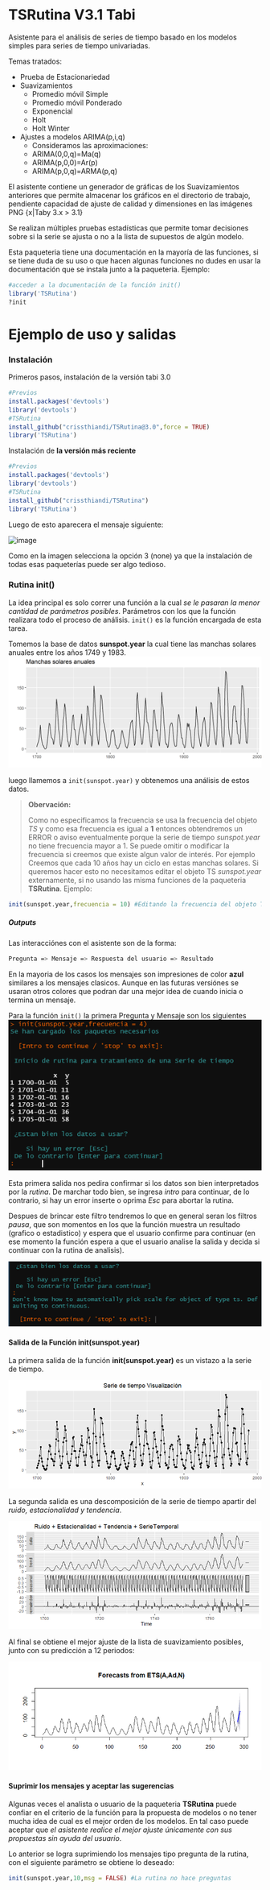 # TSRutina V3.1 Tabi

Asistente para el análisis de series de tiempo basado en los modelos simples para series de tiempo univariadas.

Temas tratados:

* Prueba de Estacionariedad
* Suavizamientos 
  * Promedio móvil Simple
  * Promedio móvil Ponderado
  * Exponencial
  * Holt
  * Holt Winter
* Ajustes a modelos ARIMA(p,i,q)
  * Consideramos las aproximaciones:
  * ARIMA(0,0,q)=Ma(q)
  * ARIMA(p,0,0)=Ar(p)
  * ARIMA(p,0,q)=ARMA(p,q)

El asistente contiene un generador de gráficas de los Suavizamientos anteriores que permite almacenar los gráficos en el directorio de trabajo, pendiente capacidad de ajuste de calidad y dimensiones en las imágenes PNG \{x|Taby 3.x > 3.1\}

Se realizan múltiples pruebas estadísticas que permite tomar decisiones sobre si la serie se ajusta o no a la lista de supuestos de algún modelo.

Esta paqueteria tiene una documentación en la mayoría de las funciones, si se tiene duda de su uso o que hacen algunas funciones no dudes en usar la documentación que se instala junto a la paqueteria. Ejemplo:
```r
#acceder a la documentación de la función init()
library('TSRutina')
?init
```

Ejemplo de uso y salidas
=================


### Instalación

Primeros pasos, instalación de la versión tabi 3.0
```r
#Previos
install.packages('devtools')
library('devtools')
#TSRutina
install_github("crissthiandi/TSRutina@3.0",force = TRUE)
library('TSRutina')
```
Instalación de **la versión más reciente**
```r
#Previos
install.packages('devtools')
library('devtools')
#TSRutina
install_github("crissthiandi/TSRutina")
library('TSRutina')
```
Luego de esto aparecera el mensaje siguiente:

![image](img/update_apps)

Como en la imagen selecciona la opción 3 (none) ya que la instalación de todas esas paqueterías puede ser algo tedioso.

### Rutina init()

La idea principal es solo correr una función a la cual *se le pasaran la menor cantidad de parámetros posibles*. Parámetros con los que la función realizara todo el proceso de análisis. ```init()``` es la función encargada de esta tarea.

Tomemos la base de datos **sunspot.year** la cual tiene las manchas solares anuales entre los años 1749 y 1983.
![image](img/manchasts.png)

luego llamemos a ```init(sunspot.year)``` y obtenemos una análisis de estos datos.

> **Obervación:**
> 
> Como no especificamos la frecuencia se usa la frecuencia del objeto *TS* y como esa frecuencia es igual a **1** entonces obtendremos un ERROR o aviso eventualmente porque la serie de tiempo *sunspot.year* no tiene frecuencia mayor a 1. Se puede omitir o modificar la frecuencia si creemos que existe algun valor de interés. Por ejemplo Creemos que cada 10 años hay un ciclo en estas manchas solares.
> Si queremos hacer esto no necesitamos editar el objeto TS *sunspot.year* externamente, si no usando las misma funciones de la paqueteria **TSRutina**. Ejemplo:
```r
init(sunspot.year,frecuencia = 10) #Editando la frecuencia del objeto TS
```
##### Outputs

Las interacciónes con el asistente son de la forma:
```bash
Pregunta => Mensaje => Respuesta del usuario => Resultado
```
En la mayoria de los casos los mensajes son impresiones de color **azul** similares a los mensajes clasicos. Aunque en las futuras versiónes se usaran otros colores que podran dar una mejor idea de cuando inicia o termina un mensaje.

Para la función ```init()``` la primera Pregunta y Mensaje son los siguientes
![image](img/primera_salida.png)

Esta primera salida nos pedira confirmar si los datos son bien interpretados por la *rutina*. De marchar todo bien, se ingresa *intro* para continuar, de lo contrario, si hay un error inserte o oprima *Esc* para abortar la rutina.

Despues de brincar este filtro tendremos lo que en general seran los filtros *pausa*, que son momentos en los que la función muestra un resultado (grafico o estadistico) y espera que el usuario confirme para continuar (en ese momento la función espera a que el usuario analise la salida y decida si continuar con la rutina de analisis).

![image](img/segunda_salida.png)

#### Salida de la Función init(sunspot.year)

La primera salida de la función **init(sunspot.year)** es un vistazo a la serie de tiempo.

![image](img/visualiza.png)

La segunda salida es una descomposición de la serie de tiempo apartir del *ruido, estacionalidad y tendencia*.


![image](img/img_descomposicion.png)

Al final se obtiene el mejor ajuste de la lista de suavizamiento posibles, junto con su predicción a 12 periodos:

![image](img/predic.png)

#### Suprimir los mensajes y aceptar las sugerencias

Algunas veces el analista o usuario de la paqueteria **TSRutina** puede confiar en el criterio de la función para la propuesta de modelos o no tener mucha idea de cual es el mejor orden de los modelos. En tal caso puede aceptar que *el asistente  realice el mejor ajuste únicamente con sus propuestas sin ayuda del usuario*.

Lo anterior se logra suprimiendo los mensajes tipo pregunta de la rutina, con el siguiente parámetro se obtiene lo deseado:
```r
init(sunspot.year,10,msg = FALSE) #La rutina no hace preguntas
```






